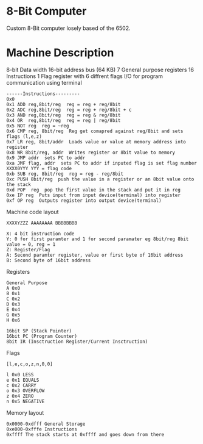 # 8-Bit Computer
Custom 8-Bit computer losely based of the 6502.

# Machine Description

8-bit Data width
16-bit address bus (64 KB)
7 General purpose registers
16 Instructions
1 Flag register with 6 diffrent flags
I/O for program communication using terminal









```
------Instructions---------
0x0 
0x1 ADD reg,8bit/reg  reg = reg + reg/8bit
0x2 ADC reg,8bit/reg  reg = reg + reg/8bit + c
0x3 AND reg,8bit/reg  reg = reg & reg/8bit
0x4 OR  reg,8bit/reg  reg = reg | reg/8bit
0x5 NOT reg  reg = ~reg
0x6 CMP reg, 8bit/reg  Reg get comapred against reg/8bit and sets flags (l,e,z)
0x7 LR reg, 8bit/addr  Loads value or value at memory address into register
0x8 WR 8bit/reg, addr  Writes register or 8bit value to memory
0x9 JMP addr  sets PC to addr
0xa JMF flag, addr  sets PC to addr if inputed flag is set flag number XXXX0YYY YYY = flag code
0xb SUB reg, 8bit/reg  reg = reg - reg/8bit
0xc PUSH 8bit/reg  push the value in a register or an 8bit value onto the stack
0xd POP  reg  pop the first value in the stack and put it in reg
0xe IP reg  Puts input from input device(terminal) into register
0xf OP reg  Outputs register into output device(terminal)

```

Machine code layout

```
XXXXYZZZ AAAAAAAA BBBBBBBB

X: 4 bit instruction code
Y: 0 for first paramter and 1 for second paramater eg 8bit/reg 8bit value = 0, reg = 1
Z: Register/Flag
A: Second paramter register, value or first byte of 16bit address
B: Second byte of 16bit address
```

Registers
```
General Purpose
A 0x0
B 0x1
C 0x2
D 0x3
E 0x4
G 0x5
H 0x6

16bit SP (Stack Pointer)
16bit PC (Program Counter)
8bit IR (Insctruction Register/Current Insctruction)

```
Flags
```
[l,e,c,o,z,n,0,0]

l 0x0 LESS
e 0x1 EQUALS
c 0x2 CARRY
o 0x3 OVERFLOW
z 0x4 ZERO
n 0x5 NEGATIVE
```


Memory layout

```
0x0000-0xdfff General Storage
0xe000-0xfffe Instructions
0xffff The stack starts at 0xffff and goes down from there
```

